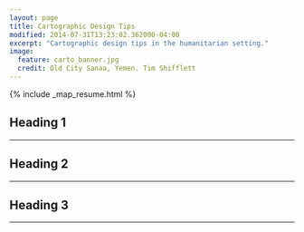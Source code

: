 ```yaml
---
layout: page
title: Cartographic Design Tips
modified: 2014-07-31T13:23:02.362000-04:00
excerpt: "Cartographic design tips in the humanitarian setting."
image:
  feature: carto_banner.jpg
  credit: Old City Sanaa, Yemen. Tim Shifflett
---
```


{% include _map_resume.html %}


## Heading 1

---

## Heading 2

---
## Heading 3

---
